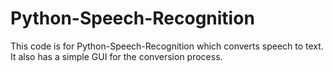 # Python-Speech-Recognition
This code is for Python-Speech-Recognition which converts speech to text. It also has a simple GUI for the conversion process.
